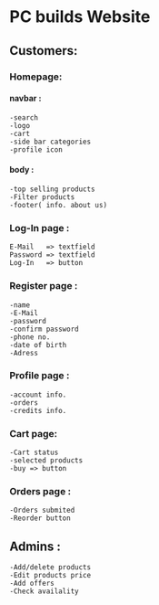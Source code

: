 # PC builds Website

## Customers:
### Homepage:
#### navbar :
    -search
    -logo
    -cart
    -side bar categories
    -profile icon
#### body :
    -top selling products
    -Filter products 
    -footer( info. about us)
### Log-In page :
    E-Mail   => textfield
    Password => textfield
    Log-In   => button
### Register page :
    -name
    -E-Mail
    -password
    -confirm password
    -phone no.
    -date of birth 
    -Adress
### Profile page :
    -account info.
    -orders
    -credits info.
### Cart page:
    -Cart status 
    -selected products
    -buy => button
### Orders page :
    -Orders submited
    -Reorder button
  
## Admins :
    -Add/delete products
    -Edit products price
    -Add offers
    -Check availality 
    
    

    
    
    
